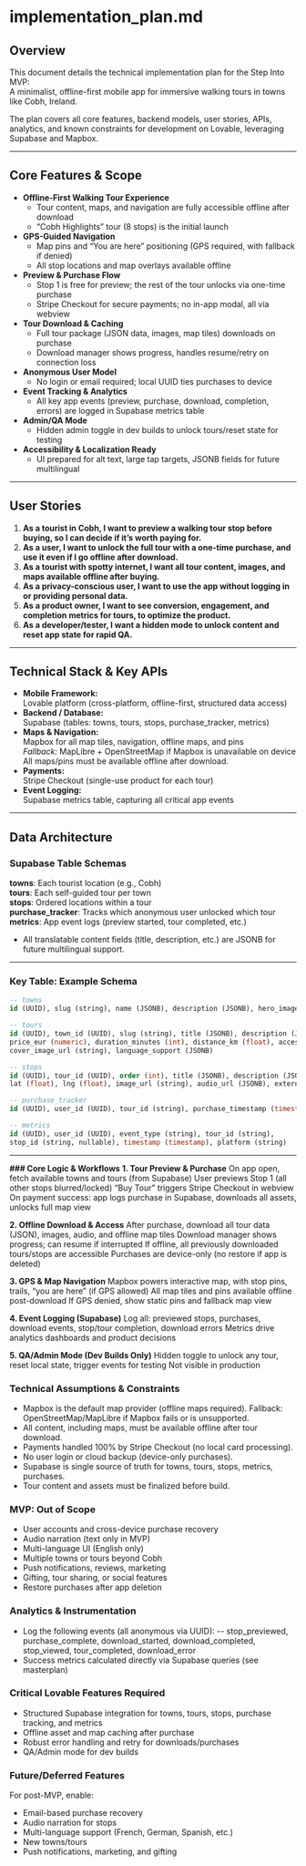 # implementation_plan.md

## Overview

This document details the technical implementation plan for the Step Into MVP:  
A minimalist, offline-first mobile app for immersive walking tours in towns like Cobh, Ireland.

The plan covers all core features, backend models, user stories, APIs, analytics, and known constraints for development on Lovable, leveraging Supabase and Mapbox.

---

## Core Features & Scope

- **Offline-First Walking Tour Experience**
    - Tour content, maps, and navigation are fully accessible offline after download
    - “Cobh Highlights” tour (8 stops) is the initial launch
- **GPS-Guided Navigation**
    - Map pins and “You are here” positioning (GPS required, with fallback if denied)
    - All stop locations and map overlays available offline
- **Preview & Purchase Flow**
    - Stop 1 is free for preview; the rest of the tour unlocks via one-time purchase
    - Stripe Checkout for secure payments; no in-app modal, all via webview
- **Tour Download & Caching**
    - Full tour package (JSON data, images, map tiles) downloads on purchase
    - Download manager shows progress, handles resume/retry on connection loss
- **Anonymous User Model**
    - No login or email required; local UUID ties purchases to device
- **Event Tracking & Analytics**
    - All key app events (preview, purchase, download, completion, errors) are logged in Supabase metrics table
- **Admin/QA Mode**
    - Hidden admin toggle in dev builds to unlock tours/reset state for testing
- **Accessibility & Localization Ready**
    - UI prepared for alt text, large tap targets, JSONB fields for future multilingual

---

## User Stories

1. **As a tourist in Cobh, I want to preview a walking tour stop before buying, so I can decide if it’s worth paying for.**
2. **As a user, I want to unlock the full tour with a one-time purchase, and use it even if I go offline after download.**
3. **As a tourist with spotty internet, I want all tour content, images, and maps available offline after buying.**
4. **As a privacy-conscious user, I want to use the app without logging in or providing personal data.**
5. **As a product owner, I want to see conversion, engagement, and completion metrics for tours, to optimize the product.**
6. **As a developer/tester, I want a hidden mode to unlock content and reset app state for rapid QA.**

---

## Technical Stack & Key APIs

- **Mobile Framework:**  
  Lovable platform (cross-platform, offline-first, structured data access)
- **Backend / Database:**  
  Supabase (tables: towns, tours, stops, purchase_tracker, metrics)
- **Maps & Navigation:**  
  Mapbox for all map tiles, navigation, offline maps, and pins  
  *Fallback:* MapLibre + OpenStreetMap if Mapbox is unavailable on device  
  All maps/pins must be available offline after download.
- **Payments:**  
  Stripe Checkout (single-use product for each tour)
- **Event Logging:**  
  Supabase metrics table, capturing all critical app events

---

## Data Architecture

### Supabase Table Schemas

**towns**: Each tourist location (e.g., Cobh)  
**tours**: Each self-guided tour per town  
**stops**: Ordered locations within a tour  
**purchase_tracker**: Tracks which anonymous user unlocked which tour  
**metrics**: App event logs (preview started, tour completed, etc.)

- All translatable content fields (title, description, etc.) are JSONB for future multilingual support.

---

### Key Table: Example Schema

```sql
-- towns
id (UUID), slug (string), name (JSONB), description (JSONB), hero_image_url (string)

-- tours
id (UUID), town_id (UUID), slug (string), title (JSONB), description (JSONB),
price_eur (numeric), duration_minutes (int), distance_km (float), accessibility (string),
cover_image_url (string), language_support (JSONB)

-- stops
id (UUID), tour_id (UUID), order (int), title (JSONB), description (JSONB),
lat (float), lng (float), image_url (string), audio_url (JSONB), external_url (JSONB)

-- purchase_tracker
id (UUID), user_id (UUID), tour_id (string), purchase_timestamp (timestamp), platform (string)

-- metrics
id (UUID), user_id (UUID), event_type (string), tour_id (string),
stop_id (string, nullable), timestamp (timestamp), platform (string)

```

---

**### Core Logic & Workflows**
**1. Tour Preview & Purchase**
On app open, fetch available towns and tours (from Supabase)
User previews Stop 1 (all other stops blurred/locked)
“Buy Tour” triggers Stripe Checkout in webview
On payment success: app logs purchase in Supabase, downloads all assets, unlocks full map view

**2. Offline Download & Access**
After purchase, download all tour data (JSON), images, audio, and offline map tiles
Download manager shows progress; can resume if interrupted
If offline, all previously downloaded tours/stops are accessible
Purchases are device-only (no restore if app is deleted)

**3. GPS & Map Navigation**
Mapbox powers interactive map, with stop pins, trails, “you are here” (if GPS allowed)
All map tiles and pins available offline post-download
If GPS denied, show static pins and fallback map view

**4. Event Logging (Supabase)**
Log all: previewed stops, purchases, download events, stop/tour completion, download errors
Metrics drive analytics dashboards and product decisions

**5. QA/Admin Mode (Dev Builds Only)**
Hidden toggle to unlock any tour, reset local state, trigger events for testing
Not visible in production

### Technical Assumptions & Constraints
- Mapbox is the default map provider (offline maps required). Fallback: OpenStreetMap/MapLibre if Mapbox fails or is unsupported.
- All content, including maps, must be available offline after tour download.
- Payments handled 100% by Stripe Checkout (no local card processing).
- No user login or cloud backup (device-only purchases).
- Supabase is single source of truth for towns, tours, stops, metrics, purchases.
- Tour content and assets must be finalized before build.

### MVP: Out of Scope
- User accounts and cross-device purchase recovery
- Audio narration (text only in MVP)
- Multi-language UI (English only)
- Multiple towns or tours beyond Cobh
- Push notifications, reviews, marketing
- Gifting, tour sharing, or social features
- Restore purchases after app deletion

### Analytics & Instrumentation
- Log the following events (all anonymous via UUID):
-- stop_previewed, purchase_complete, download_started, download_completed, stop_viewed, tour_completed, download_error
- Success metrics calculated directly via Supabase queries (see masterplan)

### Critical Lovable Features Required
- Structured Supabase integration for towns, tours, stops, purchase tracking, and metrics
- Offline asset and map caching after purchase
- Robust error handling and retry for downloads/purchases
- QA/Admin mode for dev builds

### Future/Deferred Features
For post-MVP, enable:
- Email-based purchase recovery
- Audio narration for stops
- Multi-language support (French, German, Spanish, etc.)
- New towns/tours
- Push notifications, marketing, and gifting

